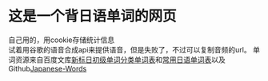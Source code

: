 # 这是一个背日语单词的网页
自己用的，用cookie存储统计信息  
试着用谷歌的语音合成api来提供语音，但是失败了，不过可以复制音频的url。
单词资源来自百度文库[新标日初级单词分类单词表](https://wenku.baidu.com/view/bfdd40e1524de518964b7d0f.html?fixfr=d4gCVqdBE1i7xgCFMDzkrg%253D%253D&fr=income1-search)和[常用日语单词表](https://wenku.baidu.com/view/f2be5c53192e45361166f50e.html?fixfr=gJdmfGWQX33vKterWtBdqA%253D%253D&fr=income1-search)以及Github[Japanese-Words](https://github.com/RabbearSu/Japanese-Words)
